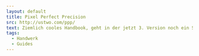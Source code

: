```yaml
---
layout: default
title: Pixel Perfect Precision
src: http://ustwo.com/ppp/
text: Ziemlich cooles Handbook, geht in der jetzt 3. Version noch ein Stück weiter von Workflows innerhalb von gestaltungsprogrammen weg und weiter hin zu allgemeinen Tipps.
tags:
  - Handwerk
  - Guides
---
```

